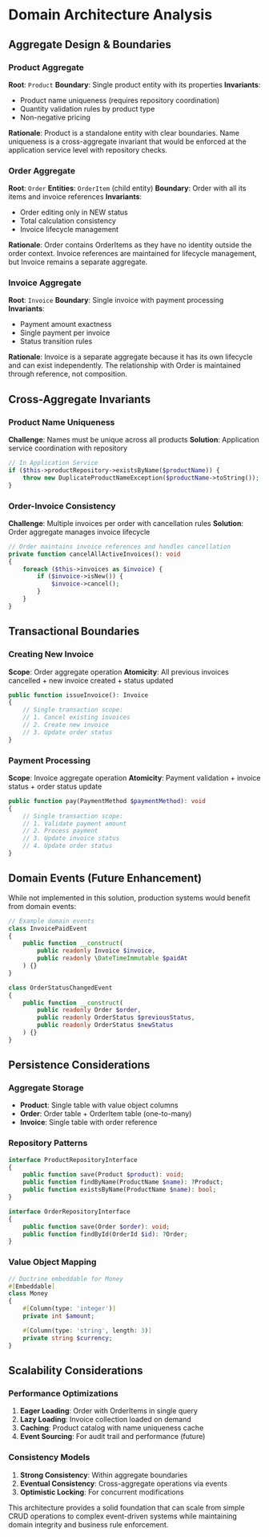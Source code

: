 # Domain Architecture Analysis

## Aggregate Design & Boundaries

### Product Aggregate
**Root**: `Product`
**Boundary**: Single product entity with its properties
**Invariants**:
- Product name uniqueness (requires repository coordination)
- Quantity validation rules by product type
- Non-negative pricing

**Rationale**: Product is a standalone entity with clear boundaries. Name uniqueness is a cross-aggregate invariant that would be enforced at the application service level with repository checks.

### Order Aggregate
**Root**: `Order`
**Entities**: `OrderItem` (child entity)
**Boundary**: Order with all its items and invoice references
**Invariants**:
- Order editing only in NEW status
- Total calculation consistency
- Invoice lifecycle management

**Rationale**: Order contains OrderItems as they have no identity outside the order context. Invoice references are maintained for lifecycle management, but Invoice remains a separate aggregate.

### Invoice Aggregate
**Root**: `Invoice`
**Boundary**: Single invoice with payment processing
**Invariants**:
- Payment amount exactness
- Single payment per invoice
- Status transition rules

**Rationale**: Invoice is a separate aggregate because it has its own lifecycle and can exist independently. The relationship with Order is maintained through reference, not composition.

## Cross-Aggregate Invariants

### Product Name Uniqueness
**Challenge**: Names must be unique across all products
**Solution**: Application service coordination with repository
```php
// In Application Service
if ($this->productRepository->existsByName($productName)) {
    throw new DuplicateProductNameException($productName->toString());
}
```

### Order-Invoice Consistency
**Challenge**: Multiple invoices per order with cancellation rules
**Solution**: Order aggregate manages invoice lifecycle
```php
// Order maintains invoice references and handles cancellation
private function cancelAllActiveInvoices(): void
{
    foreach ($this->invoices as $invoice) {
        if ($invoice->isNew()) {
            $invoice->cancel();
        }
    }
}
```

## Transactional Boundaries

### Creating New Invoice
**Scope**: Order aggregate operation
**Atomicity**: All previous invoices cancelled + new invoice created + status updated
```php
public function issueInvoice(): Invoice
{
    // Single transaction scope:
    // 1. Cancel existing invoices
    // 2. Create new invoice
    // 3. Update order status
}
```

### Payment Processing
**Scope**: Invoice aggregate operation
**Atomicity**: Payment validation + invoice status + order status update
```php
public function pay(PaymentMethod $paymentMethod): void
{
    // Single transaction scope:
    // 1. Validate payment amount
    // 2. Process payment
    // 3. Update invoice status
    // 4. Update order status
}
```

## Domain Events (Future Enhancement)

While not implemented in this solution, production systems would benefit from domain events:

```php
// Example domain events
class InvoicePaidEvent
{
    public function __construct(
        public readonly Invoice $invoice,
        public readonly \DateTimeImmutable $paidAt
    ) {}
}

class OrderStatusChangedEvent
{
    public function __construct(
        public readonly Order $order,
        public readonly OrderStatus $previousStatus,
        public readonly OrderStatus $newStatus
    ) {}
}
```

## Persistence Considerations

### Aggregate Storage
- **Product**: Single table with value object columns
- **Order**: Order table + OrderItem table (one-to-many)
- **Invoice**: Single table with order reference

### Repository Patterns
```php
interface ProductRepositoryInterface
{
    public function save(Product $product): void;
    public function findByName(ProductName $name): ?Product;
    public function existsByName(ProductName $name): bool;
}

interface OrderRepositoryInterface
{
    public function save(Order $order): void;
    public function findById(OrderId $id): ?Order;
}
```

### Value Object Mapping
```php
// Doctrine embeddable for Money
#[Embeddable]
class Money
{
    #[Column(type: 'integer')]
    private int $amount;

    #[Column(type: 'string', length: 3)]
    private string $currency;
}
```

## Scalability Considerations

### Performance Optimizations
1. **Eager Loading**: Order with OrderItems in single query
2. **Lazy Loading**: Invoice collection loaded on demand
3. **Caching**: Product catalog with name uniqueness cache
4. **Event Sourcing**: For audit trail and performance (future)

### Consistency Models
1. **Strong Consistency**: Within aggregate boundaries
2. **Eventual Consistency**: Cross-aggregate operations via events
3. **Optimistic Locking**: For concurrent modifications

This architecture provides a solid foundation that can scale from simple CRUD operations to complex event-driven systems while maintaining domain integrity and business rule enforcement.